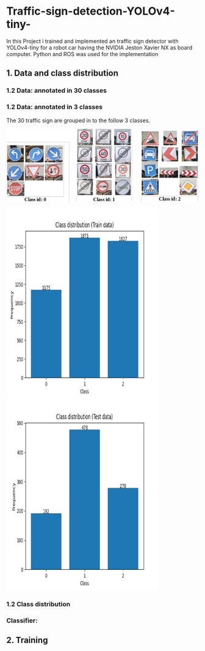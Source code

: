 # Traffic-sign-detection-YOLOv4-tiny-
  In this Project i trained and implemented an traffic sign detector with YOLOv4-tiny for a robot car having the NVIDIA Jeston Xavier NX as board computer. Python and ROS was used for the implementation

## 1. Data and class distribution
  ### 1.2 Data: annotated in 30 classes  
  ### 1.2 Data: annotated in 3 classes
  The 30 traffic sign are grouped in to the follow 3 classes.
  <p><img src="yolo_classes.png"/></p>
  <p>
    <img src="img/yolo_train_3.png"width="400" height="500"/>
    <img src="img/yolo_test_3.png" width="400" height="500" =/>
  </p>

 ### 1.2 Class distribution
 ### Classifier:
     
## 2. Training
